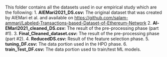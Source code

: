 This folder contains all the datasets used in our empirical study which are the following:
	1. **AlEMari2021_DS.csv:** The original dataset that was created by AlEMari et al. and available on https://github.com/salam-ammari/Labeled-Transactions-based-Dataset-of-Ethereum-Network
	2. **Al-EMari2021_cleaned_DS.csv:** The result of the pre-processing phase (part #1).
	3. **Final_Cleaned_dataset.csv:** The result of the pre-processing phase (part #2).
	4. **ReducedDS.csv:** Result of the feature selection phase.
	5. **tuning_DF.csv:** The data portion used in the HPO phase.
	6. **train_Test_DF.csv:** The data portion used to train/test ML models.
